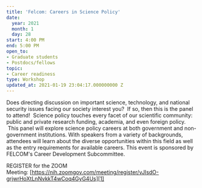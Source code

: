 ```yaml
---
title: 'Felcom: Careers in Science Policy'
date:
  year: 2021
  month: 1
  day: 28
start: 4:00 PM
end: 5:00 PM
open_to:
- Graduate students
- Postdocs/fellows
topic:
- Career readiness
type: Workshop
updated_at: 2021-01-19 23:04:17.000000000 Z
---
```

Does directing discussion on important science, technology, and national
security issues facing our society interest you?  If so, then this is
the panel to attend!  Science policy touches every facet of our
scientific community:  public and private research funding, academia,
and even foreign policy.  This panel will explore science policy careers
at both government and non-government institutions. With speakers from a
variety of backgrounds, attendees will learn about the diverse
opportunities within this field as well as the entry requirements for
available careers. This event is sponsored by FELCOM\'s Career
Development Subcommittee.

REGISTER for the ZOOM
Meeting: [https://nih.zoomgov.com/meeting/register/vJIsdO-grjwrHoXtLnNvkkT4wCoq4GyG4Us][1]



[1]: https://nih.zoomgov.com/meeting/register/vJIsdO-grjwrHoXtLnNvkkT4wCoq4GyG4Us
